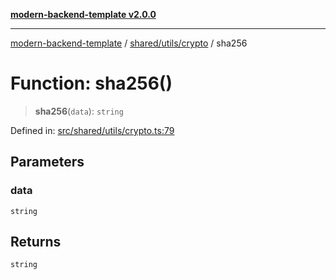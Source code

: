 [**modern-backend-template v2.0.0**](../../../../README.md)

***

[modern-backend-template](../../../../modules.md) / [shared/utils/crypto](../README.md) / sha256

# Function: sha256()

> **sha256**(`data`): `string`

Defined in: [src/shared/utils/crypto.ts:79](https://github.com/maemreyo/saas-4cus-nodejs/blob/2a5b3f3aa11335dfa561e80e1feabb8e6084261e/src/shared/utils/crypto.ts#L79)

## Parameters

### data

`string`

## Returns

`string`
